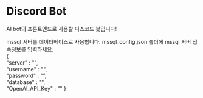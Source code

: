 # Discord Bot
AI bot의 프론트엔드로 사용할 디스코드 봇입니다!

mssql 서버를 데이터베이스로 사용합니다.
mssql_config.json 폴더에 mssql 서버 접속정보를 입력하세요.  
{  
    "server" : "",  
    "username" : "",  
    "password" : "",  
    "database" : "",  
    "OpenAI_API_Key" : ""
}  